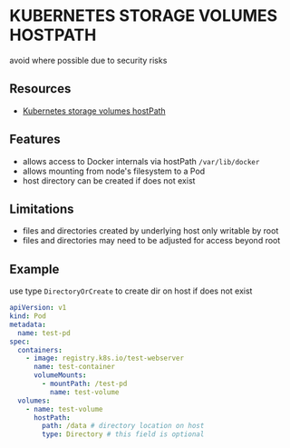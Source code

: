 # KUBERNETES STORAGE VOLUMES HOSTPATH

avoid where possible due to security risks

## Resources

- [Kubernetes storage volumes hostPath](https://kubernetes.io/docs/concepts/storage/volumes/#hostpath)

## Features

- allows access to Docker internals via hostPath `/var/lib/docker`
- allows mounting from node's filesystem to a Pod
- host directory can be created if does not exist

## Limitations

- files and directories created by underlying host only writable by root
- files and directories may need to be adjusted for access beyond root

## Example

use type `DirectoryOrCreate` to create dir on host if does not exist

```yaml
apiVersion: v1
kind: Pod
metadata:
  name: test-pd
spec:
  containers:
    - image: registry.k8s.io/test-webserver
      name: test-container
      volumeMounts:
        - mountPath: /test-pd
          name: test-volume
  volumes:
    - name: test-volume
      hostPath:
        path: /data # directory location on host
        type: Directory # this field is optional
```
